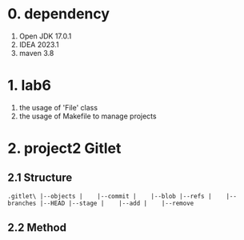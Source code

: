 # 0. dependency
1. Open JDK 17.0.1
2. IDEA 2023.1
3. maven 3.8

# 1. lab6
1. the usage of 'File' class
2. the usage of Makefile to manage projects

# 2. project2 Gitlet
## 2.1 Structure
`.gitlet\
    |--objects
    |    |--commit
    |    |--blob
    |--refs
    |    |--branches
    |--HEAD
    |--stage
    |    |--add
    |    |--remove`
## 2.2 Method
